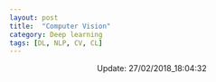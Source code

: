 ```yaml
---
layout: post
title:  "Computer Vision"
category: Deep learning
tags: [DL, NLP, CV, CL]
---
```






<center> Update: 27/02/2018_18:04:32</center>

  	
